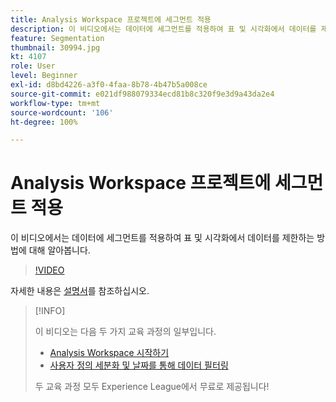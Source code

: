 ```yaml
---
title: Analysis Workspace 프로젝트에 세그먼트 적용
description: 이 비디오에서는 데이터에 세그먼트를 적용하여 표 및 시각화에서 데이터를 제한하는 방법에 대해 알아봅니다.
feature: Segmentation
thumbnail: 30994.jpg
kt: 4107
role: User
level: Beginner
exl-id: d8bd4226-a3f0-4faa-8b78-4b47b5a008ce
source-git-commit: e021df988079334ecd81b8c320f9e3d9a43da2e4
workflow-type: tm+mt
source-wordcount: '106'
ht-degree: 100%

---
```


# Analysis Workspace 프로젝트에 세그먼트 적용

이 비디오에서는 데이터에 세그먼트를 적용하여 표 및 시각화에서 데이터를 제한하는 방법에 대해 알아봅니다.

>[!VIDEO](https://video.tv.adobe.com/v/30994/?quality=12)

자세한 내용은 [설명서](https://experienceleague.adobe.com/docs/analytics/components/segmentation/segmentation-workflow/t-seg-apply.html)를 참조하십시오.

>[!INFO]
>
> 이 비디오는 다음 두 가지 교육 과정의 일부입니다.
> * [Analysis Workspace 시작하기](https://experienceleague.adobe.com/?recommended=Analytics-U-1-2020.1.workspace)
> * [사용자 정의 세분화 및 날짜를 통해 데이터 필터링](https://experienceleague.adobe.com/?recommended=Analytics-U-1-2021.1.filterdata)
>
> 두 교육 과정 모두 Experience League에서 무료로 제공됩니다!

